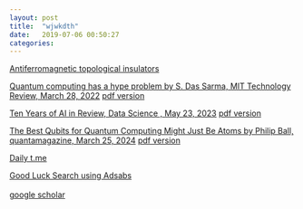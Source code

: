 ```yaml
---
layout: post
title:  "wjwkdth"
date:   2019-07-06 00:50:27
categories: 
---
```










[Antiferromagnetic topological insulators](https://arxiv.org/pdf/1004.1403.pdf)


[Quantum computing has a hype problem by S. Das Sarma,  MIT Technology Review, March 28, 2022](https://www.technologyreview.com/2022/03/28/1048355/quantum-computing-has-a-hype-problem/)
[pdf version](/images/Das_Sarma_Quantum_computing_MIT.pdf)

[Ten Years of AI in Review,  Data Science
, May 23, 2023](https://towardsdatascience.com/ten-years-of-ai-in-review-85decdb2a540) [pdf version](/images/10-years-of-AI.pdf)



[The Best Qubits for Quantum Computing Might Just Be Atoms by Philip Ball, quantamagazine, March 25, 2024](https://www.quantamagazine.org/the-best-qubits-for-quantum-computing-might-just-be-atoms-20240325/)
[pdf version](/images/Best-Qubit-ATOM.pdf)




[Daily t.me](https://jinhong-park.github.io/t_me) 

<a href="#" onclick="window.open('https://ui.adsabs.harvard.edu', '_blank', 'width=1000,height=600');"> Good Luck Search using Adsabs </a>
<br><br>
<a href="#" onclick="window.open('https://scholar.google.com', '_blank', 'width=1000,height=600');"> google scholar </a>
